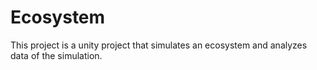 # Ecosystem
This project is a unity project that simulates an ecosystem and analyzes data of the simulation.
